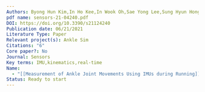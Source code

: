 ```yaml
---
Authors: Byong Hun Kim,In Ho Kee,In Wook Oh,Sae Yong Lee,Sung Hyun Hong,Yang Woo Lee
pdf name: sensors-21-04240.pdf
DOI: https://doi.org/10.3390/s21124240
Publication date: 06/21/2021
Literature Type: Paper
Relevant project(s): Ankle Sim
Citations: "6"
Core paper?: No
Journal: Sensors
Key terms: IMU,kinematics,real-time
Name:
  - "[[Measurement of Ankle Joint Movements Using IMUs during Running]]"
Status: Ready to start
---
```

